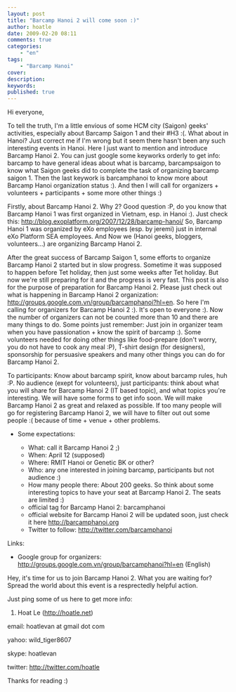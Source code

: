 ```yaml
---
layout: post
title: "Barcamp Hanoi 2 will come soon :)"
author: hoatle
date: 2009-02-20 08:11
comments: true
categories:
    - "en"
tags:
    - "Barcamp Hanoi"
cover:
description:
keywords:
published: true
---
```


Hi everyone,

To tell the truth, I'm a little envious of some HCM city (Saigon) geeks' activities, especially about Barcamp Saigon 1 and their #H3 :(. What about in Hanoi? Just correct me if I'm wrong but it seem there
hasn't been any such interesting events in Hanoi. Here I just want to mention and introduce Barcamp Hanoi 2. You can just google some keyworks orderly to get info: barcamp to have general ideas about what is barcamp, barcampsaigon to know what Saigon geeks did to complete the task of organizing barcamp saigon 1. Then the last keywork is barcamphanoi to know more about Barcamp Hanoi organization status :). And then I will call for organizers + volunteers + participants + some more other things :)

<!-- more -->

Firstly, about Barcamp Hanoi 2. Why 2? Good question :P, do you know that Barcamp Hanoi 1 was first organized in Vietnam, esp. in Hanoi :). Just check this: http://blog.exoplatform.org/2007/12/28/barcamp-hanoi/ So, Barcamp Hanoi 1 was organized by eXo employees (esp. by jeremi) just in internal eXo Platform SEA employees. And Now we (Hanoi geeks, bloggers, volunteers...) are organizing Barcamp Hanoi 2.

After the great success of Barcamp Saigon 1, some efforts to organize Barcamp Hanoi 2
started but in slow progress. Sometime it was supposed to happen before Tet holiday, then just some weeks after Tet holiday. But now we're still preparing for it and the progress is very fast. This post is also
for the purpose of preparation for Barcamp Hanoi 2. Please just check out what is happening in
Barcamp Hanoi 2 organization: http://groups.google.com.vn/group/barcamphanoi?hl=en.
So here I'm calling for organizers for Barcamp Hanoi 2 :). It's open to everyone :). Now the number of organizers can not be counted more than 10 and there are many things to do. Some points just remember: Just join in organizer team when you have passionation + know the spirit of barcamp :). Some volunteers needed for doing other things like food-prepare (don't worry, you do not have to cook any meal :P),
T-shirt design (for designers), sponsorship for persuasive speakers and many other things you can do for Barcamp Hanoi 2.

To participants: Know about barcamp spirit, know about barcamp rules, huh :P. No audience (exept for volunteers), just participants: think about what you will share for Barcamp Hanoi 2 (IT based topic),
and what topics you're interesting. We will have some forms to get info soon. We will make Barcamp Hanoi 2 as great and relaxed as possible. If too many people will go for registering Barcamp Hanoi 2, we will have
to filter out out some people :( because of time + venue + other problems.

- Some expectations:

    + What: call it Barcamp Hanoi 2 ;)
    + When: April 12 (supposed)
    + Where: RMIT Hanoi or Genetic BK or other?
    + Who: any one interested in joining barcamp, participants but not audience :)
    + How many people there: About 200 geeks. So think about some interesting topics to have your seat at Barcamp Hanoi 2. The seats are limited :)
    + official tag for Barcamp Hanoi 2: barcamphanoi
    + official website for Barcamp Hanoi 2 will be updated soon, just check it here http://barcamphanoi.org
    + Twitter to follow: http://twitter.com/barcamphanoi

Links:

- Google group for organizers: http://groups.google.com.vn/group/barcamphanoi?hl=en (English)

Hey, it's time for us to join Barcamp Hanoi 2. What you are waiting for? Spread the world about this event is a resprectedly helpful action.

Just ping some of us here to get more info:

1. Hoat Le (http://hoatle.net)

email: hoatlevan at gmail dot com

yahoo: wild_tiger8607

skype: hoatlevan

twitter: http://twitter.com/hoatle

Thanks for reading :)
